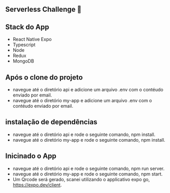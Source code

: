 ## Serverless Challenge 👋

## Stack do App 
- React Native Expo
- Typescript
- Node
- Redux
- MongoDB

## Após o clone do projeto 
- navegue até o diretório api e adicione um arquivo .env com o contéudo enviado por email.
- navegue até o diretório my-app e adicione um arquivo .env com o contéudo enviado por email.

## instalação de dependências
- navegue até o diretório api e rode o seguinte comando, npm install.
- navegue até o diretório my-app e rode o seguinte comando, npm install.

## Inicinado o App
- navegue até o diretório api e rode o seguinte comando, npm run server.
- navegue até o diretório my-app e rode o seguinte comando, npm start.
- Um Qrcode será gerado, scanei utilizando o applicativo expo go, https://expo.dev/client.
